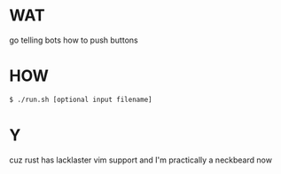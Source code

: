 
# WAT

go telling bots how to push buttons

# HOW

```bash
$ ./run.sh [optional input filename]
```

# Y

cuz rust has lacklaster vim support and I'm practically a neckbeard now
